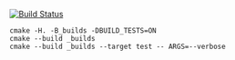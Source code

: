 [![Build Status](https://travis-ci.org/Djabri/vector_example.svg?branch=master)](https://travis-ci.org/Djabri/vector_example)

```
cmake -H. -B_builds -DBUILD_TESTS=ON
cmake --build _builds
cmake --build _builds --target test -- ARGS=--verbose
```
